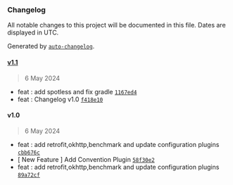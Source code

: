 ### Changelog

All notable changes to this project will be documented in this file. Dates are displayed in UTC.

Generated by [`auto-changelog`](https://github.com/CookPete/auto-changelog).

#### [v1.1](https://github.com/NizarNaufal/PrivateConventionPlugin/compare/v1.0...v1.1)

> 6 May 2024

- feat : add spotless and fix gradle [`1167ed4`](https://github.com/NizarNaufal/PrivateConventionPlugin/commit/1167ed45f7a0fb96e0f1662ff543e442794e4e8e)
- feat : Changelog v1.0 [`f418e10`](https://github.com/NizarNaufal/PrivateConventionPlugin/commit/f418e10cb9046e82b3e62394a9412efadc0481d9)

#### v1.0

> 6 May 2024

- feat : add retrofit,okhttp,benchmark and update configuration plugins [`cbb676c`](https://github.com/NizarNaufal/PrivateConventionPlugin/commit/cbb676cf6bee0a68da83ca10a7e7b269179c2af2)
- [ New Feature ] Add Convention Plugin [`58f30e2`](https://github.com/NizarNaufal/PrivateConventionPlugin/commit/58f30e26f75d80fd5be683208d0d9ac7092a5e48)
- feat : add retrofit,okhttp,benchmark and update configuration plugins [`89a72cf`](https://github.com/NizarNaufal/PrivateConventionPlugin/commit/89a72cfad05af91b1be22dd447a03e392aee349d)
